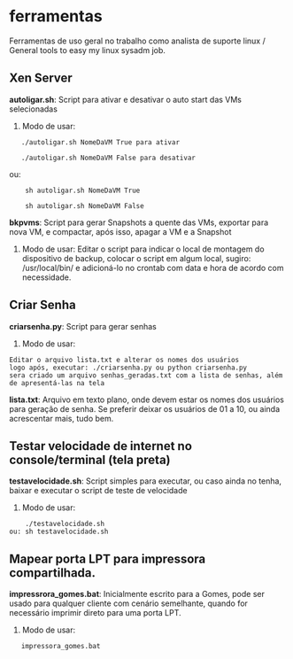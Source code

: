 # ferramentas
Ferramentas de uso geral no trabalho como analista de suporte linux / General tools to easy my linux sysadm job.


## Xen Server

**autoligar.sh**: Script para ativar e desativar o auto start das VMs selecionadas

1. Modo de usar:
```
   ./autoligar.sh NomeDaVM True para ativar

   ./autoligar.sh NomeDaVM False para desativar
```
ou:
```
    sh autoligar.sh NomeDaVM True

    sh autoligar.sh NomeDaVM False
```
          

**bkpvms**: Script para gerar Snapshots a quente das VMs, exportar para nova VM, e compactar, após isso, apagar a VM e a Snapshot

1. Modo de usar: Editar o script para indicar o local de montagem do dispositivo de backup, colocar o script em algum local, sugiro: /usr/local/bin/ e adicioná-lo no crontab com data e hora de acordo com necessidade.


## Criar Senha

**criarsenha.py**: Script para gerar senhas

1. Modo de usar:
```
Editar o arquivo lista.txt e alterar os nomes dos usuários
logo após, executar: ./criarsenha.py ou python criarsenha.py
sera criado um arquivo senhas_geradas.txt com a lista de senhas, além de apresentá-las na tela
```

**lista.txt**: Arquivo em texto plano, onde devem estar os nomes dos usuários para geração de senha. Se preferir deixar os usuários de 01 a 10, ou ainda acrescentar mais, tudo bem.
                      

## Testar velocidade de internet no console/terminal (tela preta)

**testavelocidade.sh**: Script simples para executar, ou caso ainda no tenha, baixar e executar o script de teste de velocidade

1. Modo de usar:
```
    ./testavelocidade.sh
ou: sh testavelocidade.sh
```

## Mapear porta LPT para impressora compartilhada.

**impressrora_gomes.bat**: Inicialmente escrito para a Gomes, pode ser usado para qualquer cliente com cenário semelhante, quando for necessário imprimir direto para uma porta LPT.

1. Modo de usar:
```
   impressora_gomes.bat
```
